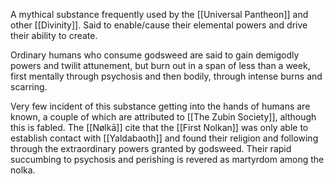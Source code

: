A mythical substance frequently used by the [[Universal Pantheon]] and other [[Divinity]]. Said to enable/cause their elemental powers and drive their ability to create. 

Ordinary humans who consume godsweed are said to gain demigodly powers and twilit attunement, but burn out in a span of less than a week, first mentally through psychosis and then bodily, through intense burns and scarring. 

Very few incident of this substance getting into the hands of humans are known, a couple of which are attributed to [[The Zubin Society]], although this is fabled. 
The [[Nølkā]] cite that the [[First Nolkan]] was only able to establish contact with [[Yaldabaoth]] and found their religion and following through the extraordinary powers granted by godsweed.
Their rapid succumbing to psychosis and perishing is revered as martyrdom among the nolka. 